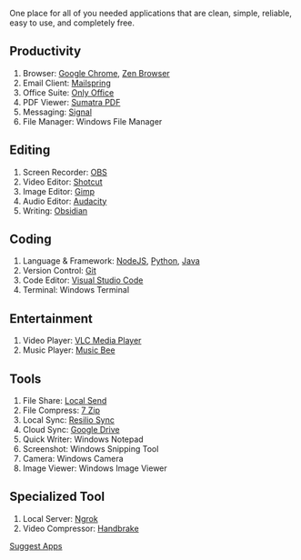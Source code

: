 One place for all of you needed applications that are clean, simple, reliable, easy to use, and completely free.

## Productivity
1. Browser: [Google Chrome](https://www.google.com/chrome/), [Zen Browser](https://zen-browser.app/download/)
2. Email Client: [Mailspring](https://www.getmailspring.com/download)
3. Office Suite: [Only Office](https://www.onlyoffice.com/desktop.aspx)
4. PDF Viewer: [Sumatra PDF](https://www.sumatrapdfreader.org/download-free-pdf-viewer)
5. Messaging: [Signal](https://signal.org/download/)
6. File Manager: Windows File Manager

## Editing
1. Screen Recorder: [OBS](https://obsproject.com/)
2. Video Editor: [Shotcut](https://www.shotcut.org/download/)
3. Image Editor: [Gimp](https://www.gimp.org/downloads/)
4. Audio Editor: [Audacity](https://www.audacityteam.org/download/)
5. Writing: [Obsidian](https://obsidian.md/download)

## Coding
1. Language & Framework: [NodeJS](https://nodejs.org/en/download), [Python](https://www.python.org/downloads/), [Java](https://www.oracle.com/in/java/technologies/downloads/)
2. Version Control: [Git](https://git-scm.com/downloads)
3. Code Editor: [Visual Studio Code](https://code.visualstudio.com/Download)
4. Terminal: Windows Terminal

## Entertainment
1. Video Player: [VLC Media Player](https://www.videolan.org/vlc/)
2. Music Player: [Music Bee](https://getmusicbee.com/downloads/)

## Tools
1. File Share: [Local Send](https://localsend.org/download)
2. File Compress: [7 Zip](https://www.7-zip.org/download.html)
3. Local Sync: [Resilio Sync](https://www.resilio.com/sync/download/)
4. Cloud Sync: [Google Drive](https://ipv4.google.com/intl/en_zm/drive/download/)
5. Quick Writer: Windows Notepad
6. Screenshot: Windows Snipping Tool
7. Camera: Windows Camera
8. Image Viewer: Windows Image Viewer

## Specialized Tool
1. Local Server: [Ngrok](https://ngrok.com/downloads/windows)
2. Video Compressor: [Handbrake](https://handbrake.fr/)

[Suggest Apps](mailto:aryannagarco@gmail.com)
